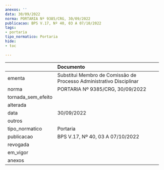 ```yaml
---
anexos: ''
data: 30/09/2022
norma: PORTARIA Nº 9385/CRG, 30/09/2022
publicacao: BPS V.17, Nº 40, 03 A 07/10/2022
tags:
- portaria
tipo_normatico: Portaria
hide: 
- toc 
 
---
```


|                    | Documento                                                           |
|:-------------------|:--------------------------------------------------------------------|
| ementa             | Substitui Membro de Comissão de Processo Administrativo Disciplinar |
| norma              | PORTARIA Nº 9385/CRG, 30/09/2022                                    |
| tornada_sem_efeito |                                                                     |
| alterada           |                                                                     |
| data               | 30/09/2022                                                          |
| outros             |                                                                     |
| tipo_normatico     | Portaria                                                            |
| publicacao         | BPS V.17, Nº 40, 03 A 07/10/2022                                    |
| revogada           |                                                                     |
| em_vigor           |                                                                     |
| anexos             |                                                                     |